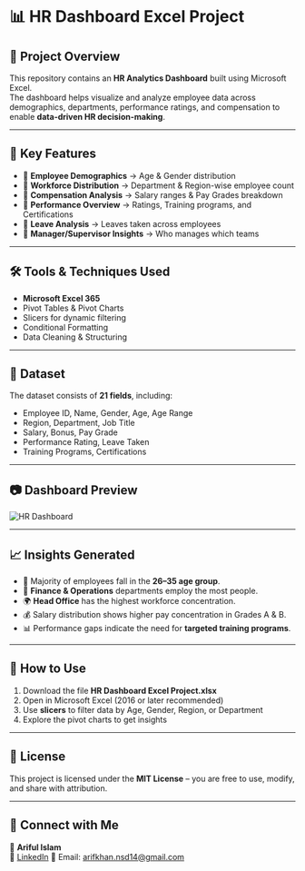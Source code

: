 # 📊 HR Dashboard Excel Project

## 📌 Project Overview
This repository contains an **HR Analytics Dashboard** built using Microsoft Excel.  
The dashboard helps visualize and analyze employee data across demographics, departments, performance ratings, and compensation to enable **data-driven HR decision-making**.  

---

## 🔑 Key Features
- 📍 **Employee Demographics** → Age & Gender distribution  
- 📍 **Workforce Distribution** → Department & Region-wise employee count  
- 📍 **Compensation Analysis** → Salary ranges & Pay Grades breakdown  
- 📍 **Performance Overview** → Ratings, Training programs, and Certifications  
- 📍 **Leave Analysis** → Leaves taken across employees  
- 📍 **Manager/Supervisor Insights** → Who manages which teams  

---

## 🛠 Tools & Techniques Used
- **Microsoft Excel 365**  
- Pivot Tables & Pivot Charts  
- Slicers for dynamic filtering  
- Conditional Formatting  
- Data Cleaning & Structuring  

---

## 📂 Dataset
The dataset consists of **21 fields**, including:
- Employee ID, Name, Gender, Age, Age Range  
- Region, Department, Job Title  
- Salary, Bonus, Pay Grade  
- Performance Rating, Leave Taken  
- Training Programs, Certifications  

---

## 📷 Dashboard Preview
![HR Dashboard](assets/dashboard-preview.png)  

---

## 📈 Insights Generated
- 👥 Majority of employees fall in the **26–35 age group**.  
- 🏢 **Finance & Operations** departments employ the most people.  
- 🌍 **Head Office** has the highest workforce concentration.  
- 💰 Salary distribution shows higher pay concentration in Grades A & B.  
- 📊 Performance gaps indicate the need for **targeted training programs**.  

---

## 🚀 How to Use
1. Download the file **HR Dashboard Excel Project.xlsx**  
2. Open in Microsoft Excel (2016 or later recommended)  
3. Use **slicers** to filter data by Age, Gender, Region, or Department  
4. Explore the pivot charts to get insights  

---

## 📜 License
This project is licensed under the **MIT License** – you are free to use, modify, and share with attribution.  

---

## 🤝 Connect with Me
👤 **Ariful Islam**  
🔗 [LinkedIn]([https://www.linkedin.com/](https://www.linkedin.com/public-profile/settings?lipi=urn%3Ali%3Apage%3Ad_flagship3_profile_self_edit_contact-info%3BjppDJjJjSaiY%2FvdcZPGb9g%3D%3D))  
📧 Email: arifkhan.nsd14@gmail.com 
